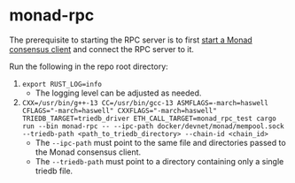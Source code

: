 # monad-rpc

The prerequisite to starting the RPC server is to first [start a Monad consensus client](/monad-node/README.md) and connect the RPC server to it.

Run the following in the repo root directory:
1. `export RUST_LOG=info`
    - The logging level can be adjusted as needed.
2. `CXX=/usr/bin/g++-13 CC=/usr/bin/gcc-13 ASMFLAGS=-march=haswell CFLAGS="-march=haswell" CXXFLAGS="-march=haswell" TRIEDB_TARGET=triedb_driver ETH_CALL_TARGET=monad_rpc_test cargo run --bin monad-rpc -- --ipc-path docker/devnet/monad/mempool.sock --triedb-path <path_to_triedb_directory> --chain-id <chain_id>`
    - The `--ipc-path` must point to the same file and directories passed to the Monad consensus client.
    - The `--triedb-path` must point to a directory containing only a single triedb file.
